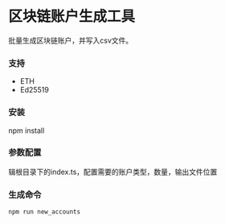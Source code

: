 # 区块链账户生成工具

批量生成区块链账户，并写入csv文件。
### 支持
- ETH
- Ed25519

### 安装
npm install

### 参数配置
辑根目录下的index.ts，配置需要的账户类型，数量，输出文件位置

### 生成命令
`npm run new_accounts`

